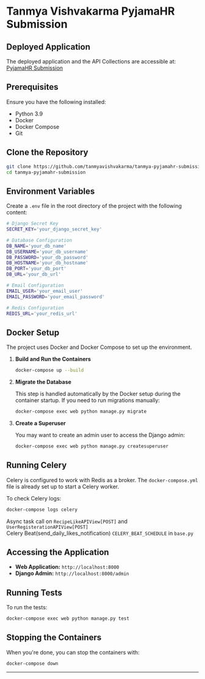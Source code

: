 # Tanmya Vishvakarma PyjamaHR Submission

## Deployed Application

The deployed application and the API Collections are accessible at: [PyjamaHR Submission](https://tanmya-pyjamahr-submission.onrender.com)

## Prerequisites

Ensure you have the following installed:

- Python 3.9
- Docker
- Docker Compose
- Git

## Clone the Repository

```bash
git clone https://github.com/tanmyavishvakarma/tanmya-pyjamahr-submission.git
cd tanmya-pyjamahr-submission
```

## Environment Variables

Create a `.env` file in the root directory of the project with the following content:

```bash
# Django Secret Key
SECRET_KEY='your_django_secret_key'

# Database Configuration
DB_NAME='your_db_name'
DB_USERNAME='your_db_username'
DB_PASSWORD='your_db_password'
DB_HOSTNAME='your_db_hostname'
DB_PORT='your_db_port'
DB_URL='your_db_url'

# Email Configuration
EMAIL_USER='your_email_user'
EMAIL_PASSWORD='your_email_password'

# Redis Configuration
REDIS_URL='your_redis_url'
```

## Docker Setup

The project uses Docker and Docker Compose to set up the environment. 

1. **Build and Run the Containers**

    ```bash
    docker-compose up --build
    ```

2. **Migrate the Database**

    This step is handled automatically by the Docker setup during the container startup. If you need to run migrations manually:

    ```bash
    docker-compose exec web python manage.py migrate
    ```

3. **Create a Superuser**

    You may want to create an admin user to access the Django admin:

    ```bash
    docker-compose exec web python manage.py createsuperuser
    ```

## Running Celery

Celery is configured to work with Redis as a broker. The `docker-compose.yml` file is already set up to start a Celery worker.

To check Celery logs:

```bash
docker-compose logs celery
```

Async task call on ```RecipeLikeAPIView[POST]``` and ```UserRegisterationAPIView[POST]```\
Celery Beat(send_daily_likes_notification) ```CELERY_BEAT_SCHEDULE``` in ```base.py```


## Accessing the Application

- **Web Application:** `http://localhost:8000`
- **Django Admin:** `http://localhost:8000/admin`

## Running Tests

To run the tests:

```bash
docker-compose exec web python manage.py test
```

## Stopping the Containers

When you're done, you can stop the containers with:

```bash
docker-compose down
```
---